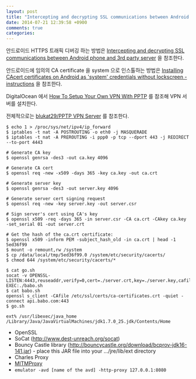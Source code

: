 ```yaml
---
layout: post
title: "Intercepting and decrypting SSL communications between Android phone and 3rd party server"
date: 2014-07-21 12:39:58 +0900
comments: true
categories: 
---
```


안드로이드 HTTPS 트래픽 디버깅 하는 방법은 [Intercepting and decrypting SSL communications between Android phone and 3rd party server](http://www.myhowto.org/java/81-intercepting-and-decrypting-ssl-communications-between-android-phone-and-3rd-party-server/) 을 참조한다.

안드로이드에 임의의 CA certificate 을 system 으로 인스톨하는 방법은 [Installing CAcert certificates on Android as 'system' credentials without lockscreen - instructions](http://wiki.pcprobleemloos.nl/android/cacert) 을 참조한다.

DigitalOcean 에서 [How To Setup Your Own VPN With PPTP](https://www.digitalocean.com/community/tutorials/how-to-setup-your-own-vpn-with-pptp) 를 참조해 VPN 서버를 설치한다.

전체적으로는 [blukat29/PPTP VPN Server](https://github.com/blukat29/blukat-config/issues/4) 를 참조한다.

    $ echo 1 > /proc/sys/net/ipv4/ip_forward
    $ iptables -t nat -A POSTROUTING -o eth0 -j MASQUERADE
    $ iptables -t nat -A PREROUTING -i ppp0 -p tcp --dport 443 -j REDIRECT --to-port 4443

    # Generate CA key
    $ openssl genrsa -des3 -out ca.key 4096

    # Generate CA cert
    $ openssl req -new -x509 -days 365 -key ca.key -out ca.crt

    # Generate server key
    $ openssl genrsa -des3 -out server.key 4096

    # Generate server cert signing request
    $ openssl req -new -key server.key -out server.csr

    # Sign server's cert using CA's key
    $ openssl x509 -req -days 365 -in server.csr -CA ca.crt -CAkey ca.key -set_serial 01 -out server.crt

    # Get the hash of the ca.crt certificate:
    $ openssl x509 -inform PEM -subject_hash_old -in ca.crt | head -1  
    5ed36f99
    $ mount -o remount,rw /system
    $ cp /data/local/tmp/5ed36f99.0 /system/etc/security/cacerts/
    $ chmod 644 /system/etc/security/cacerts/*

    $ cat go.sh
    socat -v OPENSSL-LISTEN:4443,reuseaddr,verify=0,cert=./server.crt,key=./server.key,cafile=./ca.crt,debug,fork EXEC:./babo.sh
    $ cat babo.sh
    openssl s_client -CAfile /etc/ssl/certs/ca-certificates.crt -quiet -connect api.babo.com:443
    $ go.sh

    ext% /usr/libexec/java_home
    /Library/Java/JavaVirtualMachines/jdk1.7.0_25.jdk/Contents/Home

* OpenSSL
* SoCat (http://www.dest-unreach.org/socat)
* Bouncy Castle library (http://bouncycastle.org/download/bcprov-jdk16-141.jar) - place this JAR file into your .../jre/lib/ext directory
* Charles Proxy
* [MITMProxy](http://mitmproxy.org)
* `emulator -avd [name of the avd] -http-proxy 127.0.0.1:8080`

